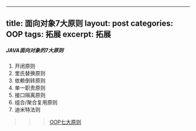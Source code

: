 
---
title: 面向对象7大原则
layout: post
categories: OOP
tags: 拓展
excerpt: 拓展
---
##### JAVA面向对象的7大原则
1. 开闭原则   
2. 里氏替换原则
3. 依赖倒转原则
4. 单一职责原则
5. 接口隔离原则
6. 组合/聚合复用原则
7. 迪米特法则
>>> [OOP七大原则](http://www.360doc.com/content/20/0628/17/54849_921108327.shtml) 


   










 




   

